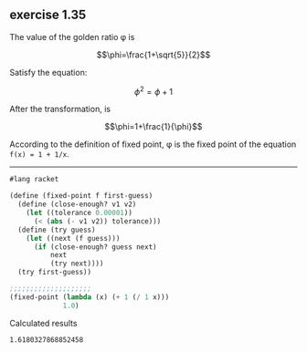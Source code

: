 ## exercise 1.35

The value of the golden ratio φ is

$$\phi=\frac{1+\sqrt{5}}{2}$$

Satisfy the equation:

$$\phi^{2}=\phi+1$$

After the transformation, is 

$$\phi=1+\frac{1}{\phi}$$

According to the definition of fixed point, φ is the fixed point of the equation  `f(x) = 1 + 1/x`.

------

``` Scheme
#lang racket

(define (fixed-point f first-guess)
  (define (close-enough? v1 v2)
    (let ((tolerance 0.00001))
      (< (abs (- v1 v2)) tolerance)))
  (define (try guess)
    (let ((next (f guess)))
      (if (close-enough? guess next)
          next
          (try next))))
  (try first-guess))

;;;;;;;;;;;;;;;;;;;;
(fixed-point (lambda (x) (+ 1 (/ 1 x)))
             1.0)
```

Calculated results

```
1.6180327868852458
```
